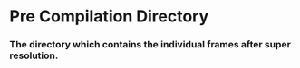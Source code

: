 # Pre Compilation Directory
### The directory which contains the individual frames after super resolution.

